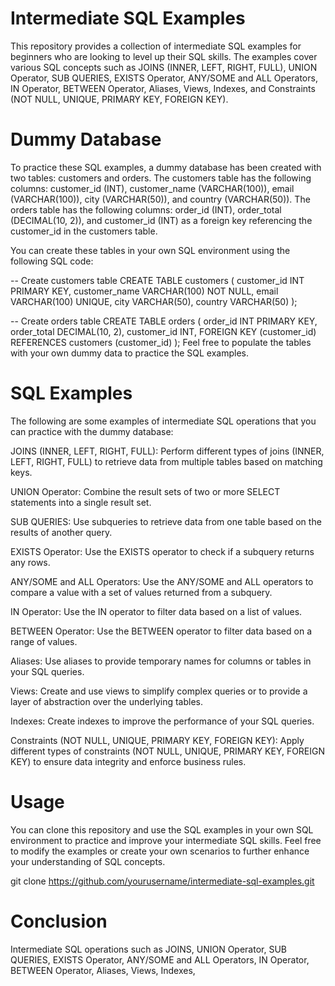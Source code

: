 # Intermediate SQL Examples

This repository provides a collection of intermediate SQL examples for beginners who are looking to level up their SQL skills. The examples cover various SQL concepts such as JOINS (INNER, LEFT, RIGHT, FULL), UNION Operator, SUB QUERIES, EXISTS Operator, ANY/SOME and ALL Operators, IN Operator, BETWEEN Operator, Aliases, Views, Indexes, and Constraints (NOT NULL, UNIQUE, PRIMARY KEY, FOREIGN KEY).

# Dummy Database

To practice these SQL examples, a dummy database has been created with two tables: customers and orders. The customers table has the following columns: customer_id (INT), customer_name (VARCHAR(100)), email (VARCHAR(100)), city (VARCHAR(50)), and country (VARCHAR(50)). The orders table has the following columns: order_id (INT), order_total (DECIMAL(10, 2)), and customer_id (INT) as a foreign key referencing the customer_id in the customers table.

You can create these tables in your own SQL environment using the following SQL code:

-- Create customers table
CREATE TABLE customers (
    customer_id INT PRIMARY KEY,
    customer_name VARCHAR(100) NOT NULL,
    email VARCHAR(100) UNIQUE,
    city VARCHAR(50),
    country VARCHAR(50)
);

-- Create orders table
CREATE TABLE orders (
    order_id INT PRIMARY KEY,
    order_total DECIMAL(10, 2),
    customer_id INT,
    FOREIGN KEY (customer_id) REFERENCES customers (customer_id)
);
Feel free to populate the tables with your own dummy data to practice the SQL examples.

# SQL Examples

The following are some examples of intermediate SQL operations that you can practice with the dummy database:

JOINS (INNER, LEFT, RIGHT, FULL): Perform different types of joins (INNER, LEFT, RIGHT, FULL) to retrieve data from multiple tables based on matching keys.

UNION Operator: Combine the result sets of two or more SELECT statements into a single result set.

SUB QUERIES: Use subqueries to retrieve data from one table based on the results of another query.

EXISTS Operator: Use the EXISTS operator to check if a subquery returns any rows.

ANY/SOME and ALL Operators: Use the ANY/SOME and ALL operators to compare a value with a set of values returned from a subquery.

IN Operator: Use the IN operator to filter data based on a list of values.

BETWEEN Operator: Use the BETWEEN operator to filter data based on a range of values.

Aliases: Use aliases to provide temporary names for columns or tables in your SQL queries.

Views: Create and use views to simplify complex queries or to provide a layer of abstraction over the underlying tables.

Indexes: Create indexes to improve the performance of your SQL queries.

Constraints (NOT NULL, UNIQUE, PRIMARY KEY, FOREIGN KEY): Apply different types of constraints (NOT NULL, UNIQUE, PRIMARY KEY, FOREIGN KEY) to ensure data integrity and enforce business rules.

# Usage
You can clone this repository and use the SQL examples in your own SQL environment to practice and improve your intermediate SQL skills. Feel free to modify the examples or create your own scenarios to further enhance your understanding of SQL concepts.


git clone https://github.com/yourusername/intermediate-sql-examples.git

# Conclusion
Intermediate SQL operations such as JOINS, UNION Operator, SUB QUERIES, EXISTS Operator, ANY/SOME and ALL Operators, IN Operator, BETWEEN Operator, Aliases, Views, Indexes,
